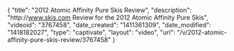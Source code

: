 {
    "title": "2012 Atomic Affinity Pure Skis Review",
    "description": "http:\/\/www.skis.com Review for the 2012 Atomic Affinity Pure Skis",
    "videoid": "3767458",
    "date_created": "1411361309",
    "date_modified": "1418182027",
    "type": "captivate",
    "layout": "video",
    "url": "\/v\/2012-atomic-affinity-pure-skis-review\/3767458"
}